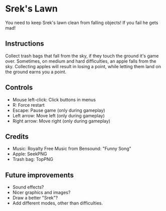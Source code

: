 # Srek's Lawn
You need to keep Srek's lawn clean from falling objects! If you fail he gets mad!

## Instructions
Collect trash bags that fall from the sky, if they touch the ground it's game over. Sometimes, on medium and hard difficulties, an apple falls from the sky. Collecting apples will result in losing a point, while letting them land on the ground earns you a point.

## Controls
- Mouse left-click: Click buttons in menus
- R: Force restart
- Escape: Pause game (only during gameplay)
- Left arrow: Move left (only during gameplay)
- Right arrow: Move right (only during gameplay)

## Credits
- Music: Royalty Free Music from Bensound: "Funny Song"
- Apple: SeekPNG
- Trash bag: TopPNG

## Future improvements
- Sound effects?
- Nicer graphics and images?
- Draw a better "Srek"?
- Add different modes, other than difficulties.